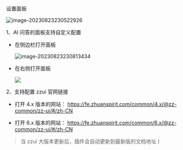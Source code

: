 设置面板

![image-20230823230522926](https://qn.huat.xyz/mac/202308241122997.png)



1、AI 问答的面板支持自定义配置

- 在侧边栏打开面板

  ![image-20230823230813434](https://qn.huat.xyz/mac/202308241122040.png)

  

- 在右侧打开面板

  ![](https://qn.huat.xyz/mac/202308241122092.png)

  

  

2、支持配置 zzui 官网链接

- 打开 4.x 版本的网站： https://fe.zhuanspirit.com/common/4.x/@zz-common/zz-ui/#/zh-CN

- 打开 6.x 版本的网站： https://fe.zhuanspirit.com/common/6.x/@zz-common/zz-ui/#/zh-CN

> 当 zzui 大版本更新后，插件会自动更新到最新版的文档地址
)